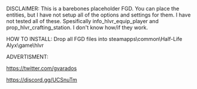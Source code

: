 DISCLAIMER:
This is a barebones placeholder FGD. You can place the entities, but I have not setup all of the options and settings for them.
I have not tested all of these. Spesifically info_hlvr_equip_player and prop_hlvr_crafting_station. I don't know how/if they work.

HOW TO INSTALL:
Drop all FGD files into steamapps\common\Half-Life Alyx\game\hlvr


ADVERTISMENT:

https://twitter.com/gvarados

https://discord.gg/UCSnuTm

